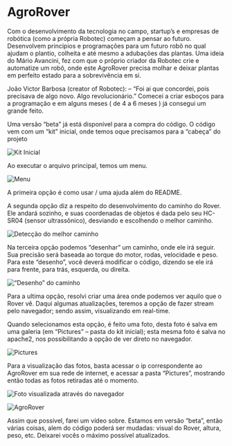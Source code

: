 # AgroRover

Com o desenvolvimento da tecnologia no campo, startup’s e empresas de robótica (como a própria Robotec) começam a pensar ao futuro. Desenvolvem princípios e programações para um futuro robô no qual ajudam o plantio, colheita e até mesmo a adubações das plantas. Uma ideia do Mário Avancini, fez com que o próprio criador da Robotec crie e automatize um robô, onde este AgroRover precisa molhar e deixar plantas em perfeito estado para a sobrevivência em si.

João Victor Barbosa (creator of  Robotec): – “Foi ai que concordei, pois precisava de algo novo. Algo revolucionário.” Comecei a criar esboços para a programação e em alguns meses ( de 4 a 6 meses ) já consegui um grande feito.

Uma versão “beta” já está disponível para a compra do código. O código vem com um “kit” inicial, onde temos oque precisamos para a “cabeça” do projeto

![Kit Inicial](https://github.com/vicpb/robotec-projects/blob/master/agrorover/AgroRover01.png)

Ao executar o arquivo principal, temos um menu.

![Menu](https://github.com/vicpb/robotec-projects/blob/master/agrorover/AgroRover02.png)

A primeira opção é como usar / uma ajuda além do README.

A segunda opção diz a respeito do desenvolvimento do caminho do Rover. Ele andará sozinho, e suas coordenadas de objetos é dada pelo seu HC-SR04 (sensor ultrassônico), desviando e escolhendo o melhor caminho.

![Detecção do melhor caminho](https://github.com/vicpb/robotec-projects/blob/master/agrorover/AgroRover03.png)

Na terceira opção podemos “desenhar” um caminho, onde ele irá seguir. Sua precisão será baseada ao torque do motor, rodas, velocidade e peso. Para este “desenho”, você deverá modificar o código, dizendo se ele irá para frente, para trás, esquerda, ou direita.

![“Desenho” do caminho](https://github.com/vicpb/robotec-projects/blob/master/agrorover/AgroRover04.png)

Para a ultima opção, resolvi criar uma área onde podemos ver aquilo que o Rover vê. Daqui algumas atualizações, teremos a opção de fazer stream pelo navegador; sendo assim, visualizando em real-time.

Quando selecionamos esta opção, é feito uma foto, desta foto é salva em uma galeria (em “Pictures” – pasta do kit inicial); esta mesma foto é salva no apache2, nos possibilitando a opção de ver direto no navegador.

![Pictures](https://github.com/vicpb/robotec-projects/blob/master/agrorover/AgroRover05.png)

Para a visualização das fotos, basta acessar o ip correspondente ao AgroRover em sua rede de internet, e acessar a pasta “Pictures”, mostrando então todas as fotos retiradas até o momento.

![Foto visualizada através do navegador](https://github.com/vicpb/robotec-projects/blob/master/agrorover/AgroRover06.png)

![AgroRover](https://github.com/vicpb/robotec-projects/blob/master/agrorover/Rover.png)

Assim que possível, farei um vídeo sobre. Estamos em versão “beta”, então várias coisas, alem do código poderá ser mudadas: visual do Rover, altura, peso, etc. Deixarei vocês o máximo possível atualizados.